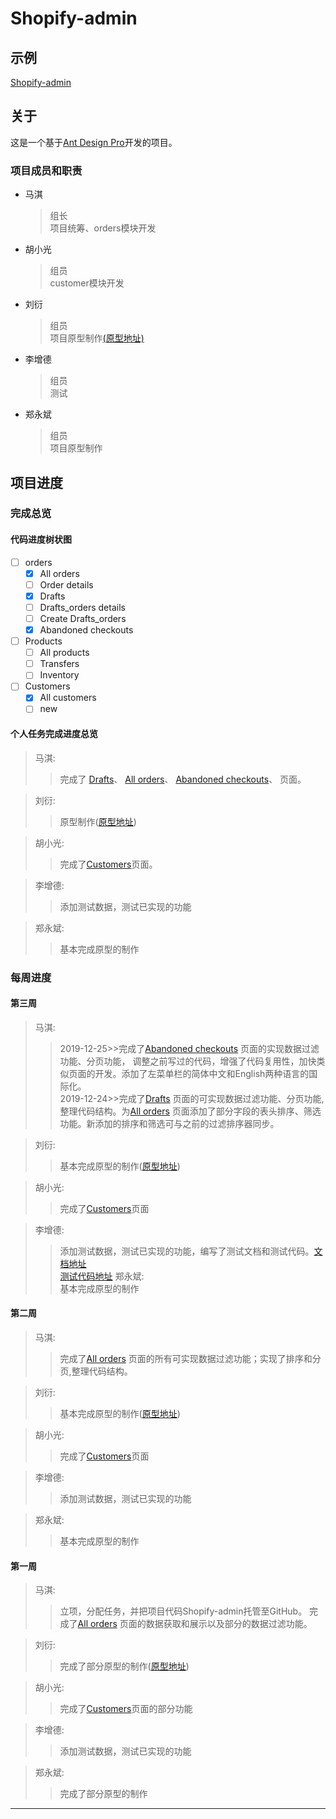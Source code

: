 # Shopify-admin

## 示例

[Shopify-admin](https://findiqam.github.io/shopify-admin/)

## 关于

这是一个基于[Ant Design Pro](https://pro.ant.design)开发的项目。

### 项目成员和职责

* 马淇
    > 组长  
    > 项目统筹、orders模块开发
* 胡小光
    >组员  
    >customer模块开发
* 刘衍
    >组员  
    >项目原型制作[(原型地址)](https://46t539.axshare.com)
* 李增德
    >组员  
    >测试
* 郑永斌
    >组员  
    >项目原型制作

## 项目进度

### 完成总览

#### 代码进度树状图

 - [ ] orders
    - [x] All orders
    - [ ] Order details
    - [x] Drafts
    - [ ] Drafts_orders details
    - [ ] Create Drafts_orders
    - [x] Abandoned checkouts
 - [ ] Products
    - [ ] All products
    - [ ] Transfers
    - [ ] Inventory
 - [ ] Customers
    - [x] All customers
    - [ ] new

#### 个人任务完成进度总览

> 马淇:  
>   > 完成了
>   > [Drafts](https://findiqam.github.io/shopify-admin/#/orders/draft_orders)、
>   > [All orders](https://findiqam.github.io/shopify-admin/#/orders/all-orders)、
>   > [Abandoned checkouts](https://findiqam.github.io/shopify-admin/#/orders/abandoned_checkouts)、
>   > 页面。  

> 刘衍:  
>   > 原型制作([原型地址](https://46t539.axshare.com))  

>胡小光:  
>   >完成了[Customers](https://findiqam.github.io/shopify-admin/#/customers)页面。  

>李增德:  
>   >添加测试数据，测试已实现的功能  

>郑永斌:  
>   >基本完成原型的制作  

### 每周进度

#### 第三周

> 马淇:  
>   > 2019-12-25>>完成了[Abandoned checkouts](https://findiqam.github.io/shopify-admin/#/orders/abandoned_checkouts)
>   > 页面的实现数据过滤功能、分页功能，
>   > 调整之前写过的代码，增强了代码复用性，加快类似页面的开发。添加了左菜单栏的简体中文和English两种语言的国际化。  
>   > 2019-12-24>>完成了[Drafts](https://findiqam.github.io/shopify-admin/#/orders/draft_orders)
>   > 页面的可实现数据过滤功能、分页功能,整理代码结构。为[All orders](https://findiqam.github.io/shopify-admin/#/orders/all-orders)
>   > 页面添加了部分字段的表头排序、筛选功能。新添加的排序和筛选可与之前的过滤排序器同步。  

> 刘衍:  
>   > 基本完成原型的制作([原型地址](https://46t539.axshare.com))  

>胡小光:  
>   >完成了[Customers](https://findiqam.github.io/shopify-admin/#/customers)页面  

>李增德:  
>   >添加测试数据，测试已实现的功能，编写了测试文档和测试代码。[文档地址](https://github.com/85208520/shopify-admin/blob/zengde/test.md)  
>   >[测试代码地址](https://github.com/85208520/shopify-admin/blob/zengde/python)
>郑永斌:  
>   >基本完成原型的制作  

#### 第二周

> 马淇:  
>   > 完成了[All orders](https://findiqam.github.io/shopify-admin/#/orders/all-orders)
>   > 页面的所有可实现数据过滤功能；实现了排序和分页,整理代码结构。  

> 刘衍:  
>   > 基本完成原型的制作([原型地址](https://46t539.axshare.com))  

>胡小光:  
>   >完成了[Customers](https://findiqam.github.io/shopify-admin/#/customers)页面  

>李增德:  
>   >添加测试数据，测试已实现的功能  

>郑永斌:  
>   >基本完成原型的制作  

#### 第一周

> 马淇:  
>   > 立项，分配任务，并把项目代码Shopify-admin托管至GitHub。
>   > 完成了[All orders](https://findiqam.github.io/shopify-admin/#/orders/all-orders)
>   > 页面的数据获取和展示以及部分的数据过滤功能。  

> 刘衍:  
>   > 完成了部分原型的制作([原型地址](https://46t539.axshare.com))  

>胡小光:  
>   >完成了[Customers](https://findiqam.github.io/shopify-admin/#/customers)页面的部分功能  

>李增德:  
>   >添加测试数据，测试已实现的功能  

>郑永斌:  
>   >完成了部分原型的制作  

***

